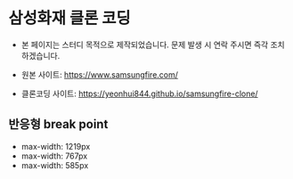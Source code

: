 # 삼성화재 클론 코딩

- 본 페이지는 스터디 목적으로 제작되었습니다. 문제 발생 시 연락 주시면 즉각 조치하겠습니다.

- 원본 사이트: https://www.samsungfire.com/
- 클론코딩 사이트: https://yeonhui844.github.io/samsungfire-clone/

## 반응형 break point

- max-width: 1219px
- max-width: 767px
- max-width: 585px

